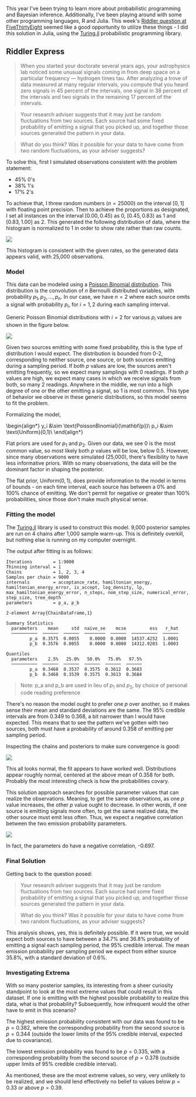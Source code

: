 This year I've been trying to learn more about probabilistic programming and Bayesian inference. Additionally, I've been playing around with some other programming languages, R and Julia. This week's [Riddler question at FiveThirtyEight]((https://fivethirtyeight.com/features/can-you-corral-your-hamster/)) seemed like a good opportunity to utilize these things - I did this solution in Julia, using the [Turing.jl](https://turing.ml/dev/) probabilistic programming library.

## Riddler Express

>When you started your doctorate several years ago, your astrophysics lab noticed some unusual signals coming in from deep space on a particular frequency — hydrogen times tau. After analyzing a trove of data measured at many regular intervals, you compute that you heard zero signals in 45 percent of the intervals, one signal in 38 percent of the intervals and two signals in the remaining 17 percent of the intervals.

>Your research adviser suggests that it may just be random fluctuations from two sources. Each source had some fixed probability of emitting a signal that you picked up, and together those sources generated the pattern in your data.

>What do you think? Was it possible for your data to have come from two random fluctuations, as your adviser suggests?



To solve this, first I simulated observations consistent with the problem statement:

- 45% 0's
- 38% 1's
- 17% 2's

To achieve that, I threw random numbers ($n=25000$) on the interval $[0,1]$ with floating point precision. Then to achieve the proportions as designated, I set all instances on the interval $[0.00, 0.45)$ as 0, $[0.45, 0.83)$ as 1 and $[0.83, 1.00]$ as 2. This generated the following distribution of data, where the histogram is normalized to 1 in order to show rate rather than raw counts.

![](plots/simulated_distribution.svg)

This histogram is consistent with the given rates, so the generated data appears valid, with 25,000 observations.

### Model

This data can be modeled using a [Poisson Binomial distribution](https://en.wikipedia.org/wiki/Poisson_binomial_distribution). This distribution is the convolution of $n$ Bernoulli distributed variables, with probability $p_1, p_2, \dots, p_n$. In our case, we have $n=2$ where each source omits a signal with probability $p_i$, for $i=1,2$ during each sampling interval.

Generic Poisson Binomial distributions with $i=2$ for various $p_i$ values are shown in the figure below.

![](plots/poisson_binomial_examples.svg)

Given two sources emitting with some fixed probability, this is the type of distribution I would expect. The distribution is bounded from 0-2, corresponding to neither source, one source, or both sources emitting during a sampling period. If both $p$ values are low, the sources aren't emitting frequently, so we expect many samplings with 0 readings. If both $p$ values are high, we expect many cases in which we receive signals from both, so many 2 readings. Anywhere in the middle, we run into a high degree of one or the other emitting a signal, so 1 is most common. This type of behavior we observe in these generic distributions, so this model seems to fit the problem.

Formalizing the model,

\begin{align*}
    y_i &\sim \text{PoissonBinomial}(\mathbf{p})\\
    p_i &\sim \text{Uniform}(0,1)\\
\end{align*}

Flat priors are used for $p_1$ and $p_2$. Given our data, we see 0 is the most common value, so most likely both $p$ values will be low, below 0.5. However, since many observations were simulated (25,000), there's flexibility to have less informative priors. With so many observations, the data will be the dominant factor in shaping the posterior. 

The flat prior, $\text{Uniform}(0,1)$, does provide information to the model in terms of bounds - on each time interval, each source has between a 0% and 100% chance of emitting. We don't permit for negative or greater than 100% probabilities, since those don't make much physical sense.


### Fitting the model

The [Turing.jl](https://turing.ml/) library is used to construct this model. 9,000 posterior samples are run on 4 chains after 1,000 sample warm-up. This is definitely overkill, but nothing else is running on my computer overnight.

The output after fitting is as follows:

```
Iterations        = 1:9000
Thinning interval = 1
Chains            = 1, 2, 3, 4
Samples per chain = 9000
internals         = acceptance_rate, hamiltonian_energy, hamiltonian_energy_error, is_accept, log_density, lp, max_hamiltonian_energy_error, n_steps, nom_step_size, numerical_error, step_size, tree_depth
parameters        = p_a, p_b

2-element Array{ChainDataFrame,1}

Summary Statistics
  parameters    mean     std  naive_se    mcse         ess   r_hat
  ──────────  ──────  ──────  ────────  ──────  ──────────  ──────
         p_a  0.3575  0.0055    0.0000  0.0000  14537.4252  1.0001
         p_b  0.3576  0.0055    0.0000  0.0000  14312.9203  1.0003

Quantiles
  parameters    2.5%   25.0%   50.0%   75.0%   97.5%
  ──────────  ──────  ──────  ──────  ──────  ──────
         p_a  0.3468  0.3537  0.3575  0.3612  0.3683
         p_b  0.3468  0.3539  0.3575  0.3613  0.3684
```

> Note: p_a and p_b are used in lieu of $p_1$ and $p_2$, by choice of personal code reading preference

There's no reason the model ought to prefer one $p$ over another, so it makes sense their mean and standard deviations are the same. The 95% credible intervals are from 0.349 to 0.368, a bit narrower than I would have expected. This means that to see the pattern we've gotten with two sources, both must have a probability of around 0.358 of emitting per sampling period.


Inspecting the chains and posteriors to make sure convergence is good:

![](plots/posteriors.svg)

This all looks normal, the fit appears to have worked well. Distributions appear roughly normal, centered at the above mean of 0.358 for both. Probably the most interesting check is how the probabilities covary. 

This solution approach searches for possible parameter values that can realize the observations. Meaning, to get the same observations, as one $p$ value increases, the other $p$ value ought to decrease. In other words, if one source is emitting signals more often, to get the same realized data, the other source must emit less often. Thus, we expect a negative correlation between the two emission probability parameters.

![](plots/p_covariance.svg)

In fact, the parameters do have a negative correlation, -0.697.

### Final Solution

Getting back to the question posed:

>Your research adviser suggests that it may just be random fluctuations from two sources. Each source had some fixed probability of emitting a signal that you picked up, and together those sources generated the pattern in your data.

>What do you think? Was it possible for your data to have come from two random fluctuations, as your adviser suggests?

This analysis shows, yes, this is definitely possible. If it were true, we would expect both sources to have between a 34.7% and 36.8% probability of emitting a signal each sampling period, the 95% credible interval. The mean emission probability per sampling period we expect from either source 35.8%, with a standard deviation of 0.6%.

### Investigating Extrema

With so many posterior samples, its interesting from a sheer curiosity standpoint to look at the most extreme values that could result in this dataset. If one is emitting with the highest possible probability to realize this data, what is that probability? Subsequently, how infrequent would the other have to emit in this scenario?

The highest emission probability consistent with our data was found to be $p = 0.382$, where the corresponding probability from the second source is $p = 0.344$ (outside the lower limits of the 95% credible interval, expected due to covariance).

The lowest emission probability was found to be $p=0.335$, with a corresponding probability from the second source of $p=0.378$ (outside upper limits of 95% credible credible interval).

As mentioned, these are the most extreme values, so very, very unlikely to be realized, and we should lend effectively no belief to values below $p=0.33$ or above $p=0.39$.